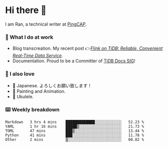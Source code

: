 # Hi there 👋

I am Ran, a technical writer at [PingCAP](https://pingcap.com/).

### 📝 What I do at work

- Blog transcreation. My recent post 👉[*Flink on TiDB: Reliable, Convenient Real-Time Data Service*](https://pingcap.com/blog/flink-on-tidb-reliable-convenient-real-time-data-service).
- Documentation. Proud to be a Committer of [TiDB Docs SIG](https://developer.tidb.io/sig/docs)!

### 🤠 I also love

- 💬 Japanese. よろしくお願い致します！ 
- 🎨 Painting and Animation. 
- 🎸 Ukulele.

### ⌨️ Weekly breakdown

<!--START_SECTION:waka-->
```text
Markdown   3 hrs 4 mins    █████████████░░░░░░░░░░░░   52.23 % 
YAML       1 hr 16 mins    █████▒░░░░░░░░░░░░░░░░░░░   21.73 % 
TOML       47 mins         ███▒░░░░░░░░░░░░░░░░░░░░░   13.44 % 
Python     41 mins         ███░░░░░░░░░░░░░░░░░░░░░░   11.78 % 
Other      2 mins          ▒░░░░░░░░░░░░░░░░░░░░░░░░   00.82 % 
```
<!--END_SECTION:waka-->
